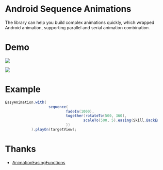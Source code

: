 # Android Sequence Animations
The library can help you build complex animations quickly, which wrapped Android animation, supporting parallel and serial animation combination.

# Demo
![](https://github.com/suleisteven/AndroidSequenceAnimations/blob/master/capture/anim1.gif)

![](https://github.com/suleisteven/AndroidSequenceAnimations/blob/master/capture/anim2.gif)

# Example

```java
EasyAnimation.with(
                    sequence(
                            fadeIn(1000), 
                            together(rotateTo(500, 360), 
                                    scaleTo(500, 5).easing(Skill.BackEaseIn)
                            ))
            ).playOn(targetView);
```

# Thanks

- [AnimationEasingFunctions](https://github.com/daimajia/AnimationEasingFunctions)
